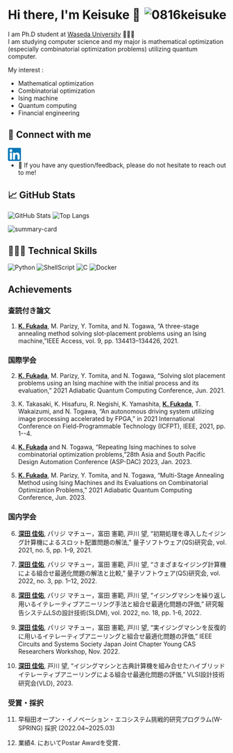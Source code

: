 # Hi there, I'm Keisuke 👋 <img align="right" alt="0816keisuke" src="https://komarev.com/ghpvc/?username=0816keisuke&style=for-the-badge"/>

I am Ph.D student at [Waseda University](https://www.waseda.jp/top/en/) 🧑🏼‍🎓  
I am studying computer science and my major is mathematical optimization (especially combinatorial optimization problems) utilizing quantum computer.

My interest :

- Mathematical optimization
- Combinatorial optimization
- Ising machine
- Quantum computing
- Financial engineering

## 🤝 Connect with me

<a href="https://linkedin.com/in/0816keisuke"><img align="left" width="30px" title="Linkedin" alt="Keisuke's Linkedin" src="./images/linkedin.svg"/></a>
<br>
<!-- <a href="https://instagram.com/0816keisuke"><img align="left" width="30px" title="Instagram" alt="Keisuke's Instagram" src="./images/instagram.svg"/></a> -->
<!-- <a href="https://twitter.com/0816keisuke"><img align="left" width="30px" title="Twitter" alt="Keisuke's Twitter" src="./images/twitter.svg"/></a>
<br> -->

- 💬 If you have any question/feedback, please do not hesitate to reach out to me!

## 📈 GitHub Stats

<p align="left">
<img height="150px" src="https://github-readme-stats.vercel.app/api?username=0816keisuke&show_icons=true&theme=onedark" alt="GitHub Stats"/>
<img height="150px" src="https://github-readme-stats.vercel.app/api/top-langs/?username=0816keisuke&layout=compact&show_icons=true&theme=onedark" alt="Top Langs"/>
</p>
<p align="left"><img height="215px" src="https://github-profile-summary-cards.vercel.app/api/cards/profile-details?username=0816keisuke&theme=nord_dark" alt="summary-card"/>
</p>

## 🧑🏽‍💻 Technical Skills

![Python](https://img.shields.io/badge/python-F9DC3E.svg?logo=python&style=for-the-badge)
![ShellScript](https://img.shields.io/badge/shellscript-00a960.svg?logo=shellscript&style=for-the-badge)
![C](https://img.shields.io/badge/c-517ecb.svg?logo=c&style=for-the-badge)
![Docker](https://img.shields.io/badge/docker-67a8dd.svg?style=for-the-badge&logo=Docker&logoColor=%2361DAFB)

## Achievements

### 査読付き論文

1. <u>**K. Fukada**</u>, M. Parizy, Y. Tomita, and N. Togawa, “A three-stage annealing method solving slot-placement problems using an Ising machine,”IEEE Access, vol. 9, pp. 134413–134426, 2021.

### 国際学会

2. <u>**K. Fukada**</u>, M. Parizy, Y. Tomita, and N. Togawa, “Solving slot placement problems using an Ising machine with the initial process and its evaluation,” 2021 Adiabatic Quantum Computing Conference, Jun. 2021.

3. K. Takasaki, K. Hisafuru, R. Negishi, K. Yamashita, <u>**K. Fukada**</u>, T. Wakaizumi, and N. Togawa, “An autonomous driving system utilizing image processing accelerated by FPGA,” in 2021 International Conference on Field-Programmable Technology (ICFPT), IEEE, 2021, pp. 1--4.

4. <u>**K. Fukada**</u> and N. Togawa, “Repeating Ising machines to solve combinatorial optimization problems,”28th Asia and South Pacific Design Automation Conference (ASP-DAC) 2023, Jan. 2023.

5. <u>**K. Fukada**</u>, M. Parizy, Y. Tomita, and N. Togawa, “Multi-Stage Annealing Method using Ising Machines and its Evaluations on Combinatorial Optimization Problems,” 2021 Adiabatic Quantum Computing Conference, Jun. 2023.

### 国内学会

6. <u>**深田 佳佑**</u>, パリジ マチュー，富田 憲範, 戸川 望, “初期処理を導入したイジング計算機によるスロット配置問題の解法,” 量子ソフトウェア(QS)研究会, vol. 2021, no. 5, pp. 1–9, 2021.

7. <u>**深田 佳佑**</u>, パリジ マチュー，富田 憲範, 戸川 望, “さまざまなイジング計算機による組合せ最適化問題の解法と比較,” 量子ソフトウェア(QS)研究会, vol. 2022, no. 3, pp. 1–12, 2022.

8. <u>**深田 佳佑**</u>, パリジ マチュー，富田 憲範, 戸川 望, “イジングマシンを繰り返し用いるイテレーティブアニーリング手法と組合せ最適化問題の評価,” 研究報告システムLSの設計技術(SLDM), vol. 2022, no. 18, pp. 1-6, 2022.

9. <u>**深田 佳佑**</u>, パリジ マチュー，富田 憲範, 戸川 望, “実イジングマシンを反復的に用いるイテレーティブアニーリングと組合せ最適化問題の評価,” IEEE Circuits and Systems Society Japan Joint Chapter Young CAS Researchers Workshop, Nov. 2022.

10. <u>**深田 佳佑**</u>, 戸川 望, “イジングマシンと古典計算機を組み合せたハイブリッドイテレーティブアニーリングによる組合せ最適化問題の評価,” VLSI設計技術研究会(VLD), 2023.

### 受賞・採択

11. 早稲田オープン・イノベーション・エコシステム挑戦的研究プログラム(W-SPRING) 採択 (2022.04~2025.03)

12. 業績4. においてPostar Awardを受賞．
